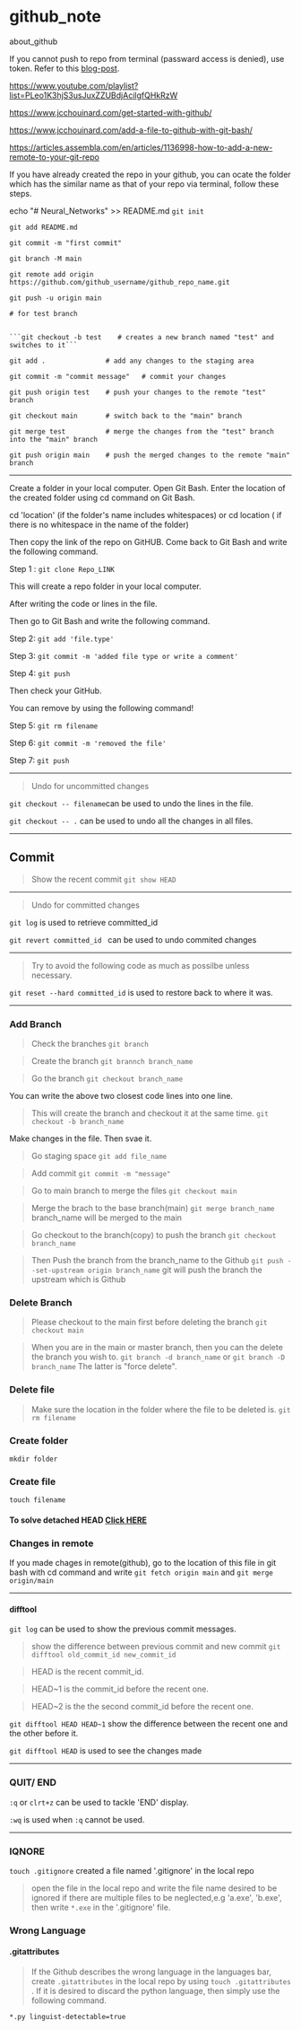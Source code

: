 # github_note
about_github

If you cannot push to repo from terminal (passward access is denied), use token. Refer to this [blog-post](https://ginnyfahs.medium.com/github-error-authentication-failed-from-command-line-3a545bfd0ca8).

https://www.youtube.com/playlist?list=PLeo1K3hjS3usJuxZZUBdjAcilgfQHkRzW

https://www.jcchouinard.com/get-started-with-github/

https://www.jcchouinard.com/add-a-file-to-github-with-git-bash/

https://articles.assembla.com/en/articles/1136998-how-to-add-a-new-remote-to-your-git-repo

If you have already created the repo in your github, you can ocate the folder which has the similar name as that of your repo via terminal, follow these steps. 

   echo "# Neural_Networks" >> README.md
```git init```

```git add README.md```

```git commit -m "first commit"```

```git branch -M main```

```git remote add origin https://github.com/github_username/github_repo_name.git```

```git push -u origin main```

    
    # for test branch
    

    ```git checkout -b test    # creates a new branch named "test" and switches to it```
    
```git add .               # add any changes to the staging area```

```git commit -m "commit message"   # commit your changes```

```git push origin test    # push your changes to the remote "test" branch```

```git checkout main       # switch back to the "main" branch```

```git merge test          # merge the changes from the "test" branch into the "main" branch```

```git push origin main    # push the merged changes to the remote "main" branch```


<hr>

Create a folder in your local computer. 
Open Git Bash.
Enter the location of the created folder using cd command on Git Bash.

cd 'location' (if the folder's name includes whitespaces)
or 
cd location ( if there is no whitespace in the name of the folder)

Then copy the link of the repo on GitHUB.
Come back to Git Bash and write the following command.

Step 1 :  ```git clone Repo_LINK```

This will create a repo folder in your local computer.

After writing the code or lines in the file. 

Then go to Git Bash and write the following command.

Step 2: ```git add 'file.type'```

Step 3: ```git commit -m 'added file type or write a comment'```

Step 4: ```git push```

Then check your GitHub.

You can remove by using the following command!

Step 5: ```git rm filename```

Step 6: ```git commit -m 'removed the file'```

Step 7: ```git push``` 

---

>Undo for uncommitted changes

```git checkout -- filename```can be used to undo the lines in the file.

```git checkout -- .``` can be used to undo all the changes in all files.

---

## Commit

> Show the recent commit
```git show HEAD``` 
----
>Undo for committed changes

```git log``` is used to retrieve committed_id

```git revert committed_id ``` can be used to undo commited changes

---

> Try to avoid the following code as much as possilbe unless necessary.

```git reset --hard committed_id``` is used to restore back to where it was.

---

### Add Branch

> Check the branches 
```git branch``` 

> Create the branch
```git brannch branch_name```

>Go the branch
```git checkout branch_name```

You can write the above two closest code lines into one line.

>This will create the branch and checkout it at the same time.
```git checkout -b branch_name```

Make changes in the file.
Then svae it.

> Go staging space
```git add file_name```

> Add commit
```git commit -m "message"```

> Go to main branch to merge the files 
```git checkout main```

> Merge the brach to the base branch(main)
```git merge branch_name``` branch_name will be merged to the main

> Go checkout to the branch(copy) to push the branch
```git checkout branch_name```

> Then Push the branch from the branch_name to the Github
```git push --set-upstream origin branch_name``` git will push the branch the upstream which is Github

### Delete Branch

> Please checkout to the main first before deleting the branch
```git checkout main```

>When you are in the main or master branch, then you can the delete the branch you wish to.
```git branch -d branch_name``` or 
```git branch -D branch_name``` The latter is "force delete".

### Delete file
> Make sure the location in the folder where the file to be deleted is.
```git rm filename```

### Create folder
```mkdir folder```

### Create file
```touch filename```

#### To solve detached HEAD [Click HERE](https://www.theserverside.com/blog/Coffee-Talk-Java-News-Stories-and-Opinions/git-push-new-branch-remote-github-gitlab-upstream-example)

### Changes in remote
If you made chages in remote(github), go to the location of this file in git bash with cd command and write ```git fetch origin main``` and
```git merge origin/main```

---

#### difftool

```git log``` can be used to show the previous commit messages. 
> show the difference between previous commit and new commit
```git difftool old_commit_id new_commit_id```

> HEAD is the recent commit_id. 

> HEAD~1 is the commit_id before the recent one.

> HEAD~2 is the the second commit_id before the recent one.

```git difftool HEAD HEAD~1``` show the difference between the recent one and the other before it.

```git difftool HEAD``` is used to see the changes made

---
### QUIT/ END

```:q``` or ```clrt+z``` can be used to tackle 'END' display.

```:wq``` is used when ```:q``` cannot be used. 

---
### IQNORE

```touch .gitignore``` created a file named '.gitignore' in the local repo

> open the file in the local repo and write the file name desired to be ignored
> if there are multiple files to be neglected,e.g 'a.exe', 'b.exe', then write ```*.exe``` in the '.gitignore' file.

### Wrong Language
#### .gitattributes

> If the Github describes the wrong language in the languages bar, create ```.gitattributes```
 in the local repo by using 
 ```touch .gitattributes``` . If it is desired to discard the python language,
 then simply use the following command.
 
 ```*.py linguist-detectable=true```
